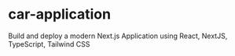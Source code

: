# car-application
Build and deploy a modern Next.js Application using React, NextJS, TypeScript, Tailwind CSS
